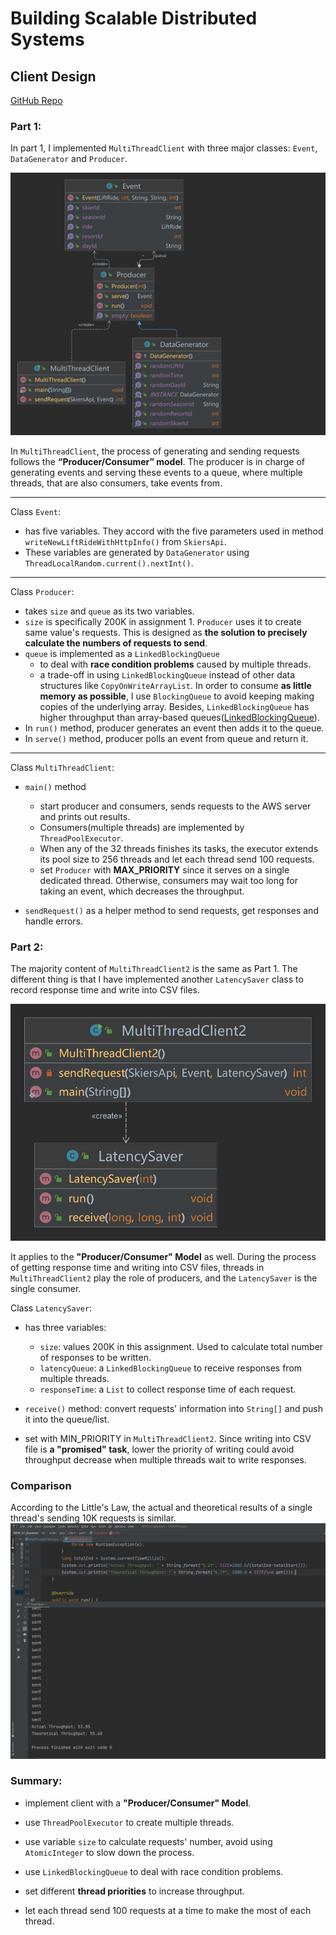 # Building Scalable Distributed Systems
## Client Design

[GitHub Repo](https://github.com/thisIsGloriaWu/DistributedSystem)

### Part 1:

In part 1, I implemented `MultiThreadClient` with three major classes: `Event`, `DataGenerator` and `Producer`.

![Part1 Major Classes](https://github.com/thisIsGloriaWu/DistributedSystem/blob/main/6650_a1_jiayuewu/src/main/java/client/part1/part1.png)

In `MultiThreadClient`, the process of generating and sending requests follows the **“Producer/Consumer” model**. The producer is in charge of generating events and serving these events to a queue, where multiple threads, that are also consumers, take events from.

---
Class `Event`:

- has five variables. They accord with the five parameters used in method `writeNewLiftRideWithHttpInfo()` from `SkiersApi`. 
- These variables are generated by `DataGenerator` using `ThreadLocalRandom.current().nextInt()`.
---
Class `Producer`: 

- takes `size` and `queue` as its two variables. 
- `size` is specifically 200K in assignment 1. `Producer` uses it to create same value's requests. This is designed as **the solution to precisely calculate the numbers of requests to send**. 
- `queue` is implemented as a `LinkedBlockingQueue` 
  - to deal with **race condition problems** caused by multiple threads.
  - a trade-off in using `LinkedBlockingQueue` instead of other data structures like `CopyOnWriteArrayList`. In order to consume **as little memory as possible**, I use `BlockingQueue` to avoid keeping making copies of the underlying array. Besides, `LinkedBlockingQueue` has higher throughput than array-based queues([LinkedBlockingQueue](https://docs.oracle.com/en/java/javase/16/docs/api/java.base/java/util/concurrent/LinkedBlockingQueue.html)).
- In `run()` method, producer generates an event then adds it to the queue. 
- In `serve()` method, producer polls an event from queue and return it.
---
Class `MultiThreadClient`:

- `main()` method
  - start producer and consumers, sends requests to the AWS server and prints out results.
  - Consumers(multiple threads) are implemented by `ThreadPoolExecutor`.
  - When any of the 32 threads finishes its tasks, the executor extends its pool size to 256 threads and let each thread send 100 requests.
  - set `Producer` with **MAX_PRIORITY** since it serves on a single dedicated thread. Otherwise, consumers may wait too long for taking an event, which decreases the throughput.

- `sendRequest()` as a helper method to send requests, get responses and handle errors.


### Part 2:
The majority content of `MultiThreadClient2` is the same as Part 1. The different thing is that I have implemented another `LatencySaver` class to record response time and write into CSV files.

![Part 2 MultiThreadClient2 and LatencySaver](https://github.com/thisIsGloriaWu/DistributedSystem/blob/main/6650_a1_jiayuewu/src/main/java/client/part2/part2.png)

It applies to the **"Producer/Consumer" Model** as well. During the process of getting response time and writing into CSV files, threads in `MultiThreadClient2` play the role of producers, and the `LatencySaver` is the single consumer.

Class `LatencySaver`:

- has three variables: 
  - `size`: values 200K in this assignment. Used to calculate total number of responses to be written.
  - `latencyQueue`: a `LinkedBlockingQueue` to receive responses from multiple threads.
  - `responseTime`: a `List` to collect response time of each request.

- `receive()` method: convert requests' information into `String[]` and push it into the queue/list.

- set with MIN_PRIORITY in `MultiThreadClient2`. Since writing into CSV file is **a "promised" task**, lower the priority of writing could avoid throughput decrease when multiple threads wait to write responses.


### Comparison
According to the Little's Law, the actual and theoretical results of a single thread's sending 10K requests is similar.
![Part 3 Little's Law test results](https://github.com/thisIsGloriaWu/DistributedSystem/blob/main/6650_a1_jiayuewu/src/main/java/client/test.PNG)


### Summary:
- implement client with a **"Producer/Consumer" Model**.

- use `ThreadPoolExecutor` to create multiple threads.

- use variable `size` to calculate requests' number, avoid using `AtomicInteger` to slow down the process.

- use `LinkedBlockingQueue` to deal with race condition problems.

- set different **thread priorities** to increase throughput.

- let each thread send 100 requests at a time to make the most of each thread.

